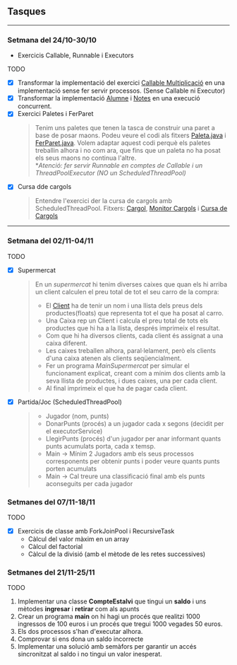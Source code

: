 ## Tasques
<hr>

### Setmana del 24/10-30/10
- Exercicis Callable, Runnable i Executors

TODO

- [X] Transformar la implementació del exercici [Callable Multiplicació](src/a1/Multiplicacio.java) en una implementació sense fer servir processos. (Sense Callable ni Executor)
- [X] Transformar la implementació [Alumne](src/a1/Alumne.java) i [Notes](src/a1/Notes.java) en una execució concurrent.
- [x] Exercici Paletes i FerParet  
  > Tenim uns paletes que tenen la tasca de construir una paret a base de posar maons.
  > Podeu veure el codi als fitxers [Paleta.java](src/a1/Paleta.java) i [FerParet.java](src/a1/FerParet.java).
  > Volem adaptar aquest codi perquè els paletes treballin alhora i no com ara, que fins que un paleta no ha posat els seus maons no continua l'altre.  
  > *_Atenció: fer servir Runnable en comptes de Callable i un ThreadPoolExecutor (NO un ScheduledThreadPool)_
- [x] Cursa dde cargols  
  > Entendre l'exercici der la cursa de cargols amb ScheduledThreadPool.
  > Fitxers: [Cargol](src/a1/Cargol.java), [Monitor Cargols](src/a1/MonitorCargols.java) i [Cursa de Cargols](src/a1/CursaCargols.java)

<hr>

### Setmana del 02/11-04/11

TODO  

- [x]  Supermercat
   > En un *supermercat* hi tenim diverses caixes que quan els hi arriba un client calculen el preu total de tot el seu
   > carro de la compra:
   > - El [Client](src/a1/Client.java) ha de tenir un nom i una llista dels preus dels productes(floats) que representa tot el que ha posat al carro.  
   > - Una Caixa rep un Client i calcula el preu total de tots els productes que hi ha a la llista, després imprimeix el
  resultat.
   > - Com que hi ha diversos clients, cada client és assignat a una caixa diferent. 
   > - Les caixes treballen alhora,  paral·lelament, però els clients d'una caixa atenen als clients seqüencialment.
   > - Fer un programa *MainSupermercat* per simular el funcionament explicat, creant com a mínim dos clients amb la seva
  llista de productes, i dues caixes, una per cada client.
   > - Al final imprimeix el que ha de pagar cada client.

- [x]  Partida/Joc (ScheduledThreadPool)
   > - Jugador (nom, punts)
   > - DonarPunts (procés) a un jugador cada x segons (decidit per el executorService)
   > - LlegirPunts (procés) d'un jugador per anar informant quants punts acumulats porta, cada x temsp.
   > - Main -> Mínim 2 Jugadors amb els seus processos corresponents per obtenir punts i poder veure quants punts porten acumulats
   > - Main -> Cal treure una classificació final amb els punts aconseguits per cada jugador  

### Setmanes del 07/11-18/11

TODO
-  [x] Exercicis de classe amb ForkJoinPool i RecursiveTask
  - Càlcul del valor màxim en un array
  - Càlcul del factorial
  - Càlcul de la divisió (amb el mètode de les retes successives)  

### Setmanes del 21/11-25/11

TODO
  1. Implementar una classe **CompteEstalvi** que tingui un **saldo** i uns mètodes **ingresar** i **retirar** com als apunts 
  2. Crear un programa **main** on hi hagi un procés que realitzi 1000 ingressos de 100 euros i un procés que tregui 1000 vegades 50 euros.
  3. Els dos processos s'han d'executar alhora.
  4. Comprovar si ens dona un saldo incorrecte
  5. Implementar una solució amb semàfors per garantir un accés sincronitzat al saldo i no tingui un valor inesperat.